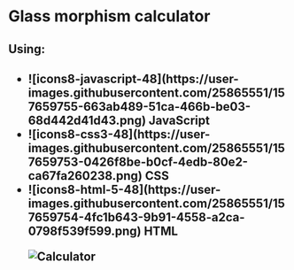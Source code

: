 <h1>Glass morphism calculator</h1>

<h2>Using: <h2>
<ul>
  <li>![icons8-javascript-48](https://user-images.githubusercontent.com/25865551/157659755-663ab489-51ca-466b-be03-68d442d41d43.png)  JavaScript </li>
  <li>![icons8-css3-48](https://user-images.githubusercontent.com/25865551/157659753-0426f8be-b0cf-4edb-80e2-ca67fa260238.png)  CSS </li>
  <li>![icons8-html-5-48](https://user-images.githubusercontent.com/25865551/157659754-4fc1b643-9b91-4558-a2ca-0798f539f599.png)  HTML </li>

![Calculator](https://user-images.githubusercontent.com/25865551/157658950-c2b7bf16-da0a-46e3-b172-1bfc568ac735.png)
